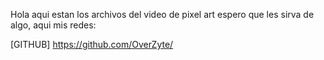 Hola aqui estan los archivos del video de pixel art
espero que les sirva de algo, aqui mis redes:

[GITHUB]
https://github.com/OverZyte/